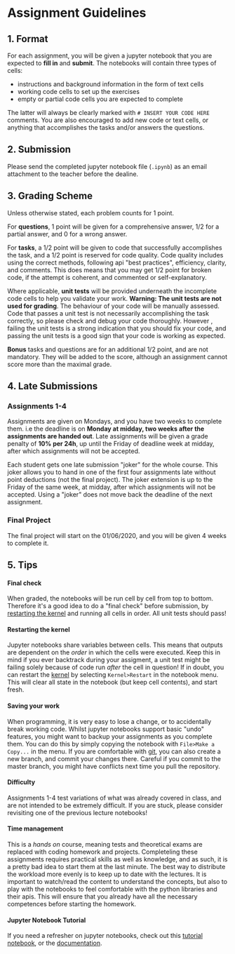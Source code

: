 

# Assignment Guidelines

## 1. Format

For each assignment, you will be given a jupyter notebook that you are expected to **fill in** and **submit**. The notebooks will contain three types of cells:  

* instructions and background information in the form of text cells
* working code cells to set up the exercises
* empty or partial code cells you are expected to complete 

The latter will always be clearly marked with `# INSERT YOUR CODE HERE` comments. You are also encouraged to add new code or text cells, or anything that accomplishes the tasks and/or answers the questions. 

## 2. Submission

Please send the completed jupyter notebook file (`.ipynb`) as an email attachment to the teacher before the dealine.

## 3. Grading Scheme


Unless otherwise stated, each problem counts for 1 point.  

For **questions**, 1 point will be given for a comprehensive answer, 1/2 for a partial answer, and 0 for a wrong answer.  

For **tasks**, a 1/2 point will be given to code that successfully accomplishes the task, and a 1/2 point is reserved for code quality. Code quality includes using the correct methods, following api "best practices", efficiency, clarity, and comments. This does means that you may get 1/2 point for broken code, if the attempt is coherent, and commented or self-explanatory.

Where applicable, **unit tests** will be provided underneath the incomplete code cells to help you validate your work. **Warning: The unit tests are not used for grading**. The behaviour of your code will be manually assessed. Code that passes a unit test is not necessarily accomplishing the task correctly, so please check and debug your code thoroughly. However , failing the unit tests is a strong indication that you should fix your code, and passing the unit tests is a good sign that your code is working as expected.

**Bonus** tasks and questions are for an additional 1/2 point, and are not mandatory. They will be added to the score, although an assignment cannot score more than the maximal grade.

## 4. Late Submissions

### Assignments 1-4

Assignments are given on Mondays, and you have two weeks to complete them. i.e the deadline is on **Monday at midday, two weeks after the assignments are handed out**. Late assignments will be given a grade penalty of **10% per 24h**, up until the Friday of deadline week at midday, after which assignments will not be accepted.

Each student gets one late submission "joker" for the whole course. This joker allows you to hand in one of the first four assignments late without point deductions (not the final project). The joker extension is up to the Friday of the same week, at midday, after which assignments will not be accepted. Using a "joker" does not move back the deadline of the next assignment. 

### Final Project

The final project will start on the 01/06/2020, and you will be given 4 weeks to complete it.

## 5. Tips

#### Final check

When graded, the notebooks will be run cell by cell from top to bottom. Therefore it's a good idea to do a "final check" before submission, by [restarting the kernel](#Restarting-the-kernel) and running all cells in order. All unit tests should pass! 

#### Restarting the kernel

Jupyter notebooks share variables between cells. This means that outputs are dependent on the _order_ in which the cells were executed. Keep this in mind if you ever backtrack during your assigment, a unit test might be failing solely because of code run _after_ the cell in question! If in doubt, you can restart the [kernel](https://jupyter-notebook-beginner-guide.readthedocs.io/en/latest/what_is_jupyter.html#kernel) by selecting `Kernel>Restart` in the notebook menu. This will clear all state in the notebook (but keep cell contents), and start fresh.

#### Saving your work

When programming, it is very easy to lose a change, or to accidentally break working code. Whilst jupyter notebooks support basic "undo" features, you might want to backup your assignments as you complete them. You can do this by simply copying the notebook with `File>Make a Copy...` in the menu. If you are comfortable with [git](https://git-scm.com/), you can also create a new branch, and commit your changes there. Careful if you commit to the master branch, you might have conflicts next time you pull the repository.

#### Difficulty

Assignments 1-4 test variations of what was already covered in class, and are not intended to be extremely difficult. If you are stuck, please consider revisiting one of the previous lecture notebooks!

#### Time management

This is a _hands on_ course, meaning tests and theoretical exams are replaced with coding homework and projects. Completeling these assignments requires practical skills as well as knowledge, and as such, it is a pretty bad idea to start them at the last minute. The best way to distribute the workload more evenly is to keep up to date with the lectures. It is important to watch/read the content to understand the concepts, but also to play with the notebooks to feel comfortable with the python libraries and their apis. This will ensure that you already have all the necessary competences before starting the homework.

#### Jupyter Notebook Tutorial

If you need a refresher on jupyter notebooks, check out this [tutorial notebook](https://mybinder.org/v2/gh/ipython/ipython-in-depth/master?filepath=binder/Index.ipynb), or the [documentation](https://jupyter-notebook.readthedocs.io/en/stable/examples/Notebook/Notebook%20Basics.html).
